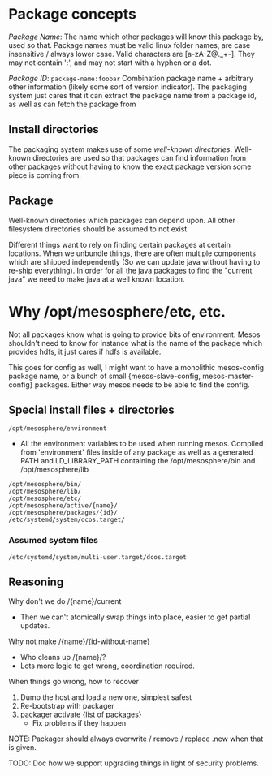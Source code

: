 # Package concepts

*Package Name*: The name which other packages will know this package by, used so that. Package names must be valid linux folder names, are case insensitive / always lower case. Valid characters are [a-zA-Z@._+-]. They may not contain ':', and may not start with a hyphen or a dot.

*Package ID*: `package-name:foobar` Combination package name + arbitrary other information (likely some sort of version indicator). The packaging system just cares that it can extract the package name from a package id, as well as can fetch the package from

## Install directories

The packaging system makes use of some *well-known directories*. Well-known directories are used so that packages can find information from other packages without having to know the exact package version some piece is coming from.


## Package

Well-known directories which packages can depend upon. All other filesystem directories should be assumed to not exist.

Different things want to rely on finding certain packages at certain locations. When we unbundle things, there are often multiple components which are shipped independently (So we can update java without having to re-ship everything). In order for all the java packages to find the "current java" we need to make java at a well known location.


# Why /opt/mesosphere/etc, etc.

 Not all packages know what is going to provide bits of environment. Mesos shouldn't need to know for instance what is the name of the package which provides hdfs, it just cares if hdfs is available.

 This goes for config as well, I might want to have a monolithic mesos-config package name, or a bunch of small {mesos-slave-config, mesos-master-config} packages. Either way mesos needs to be able to find the config.

## Special install files + directories
`/opt/mesosphere/environment`
  - All the environment variables to be used when running mesos. Compiled from
  'environment' files inside of any package as well as a generated PATH and LD_LIBRARY_PATH containing the /opt/mesosphere/bin and /opt/mesosphere/lib

```
/opt/mesosphere/bin/
/opt/mesosphere/lib/
/opt/mesosphere/etc/
/opt/mesosphere/active/{name}/
/opt/mesosphere/packages/{id}/
/etc/systemd/system/dcos.target/
```

### Assumed system files
`/etc/systemd/system/multi-user.target/dcos.target`


## Reasoning
Why don't we do /{name}/current
  - Then we can't atomically swap things into place, easier to get partial updates.

Why not make /{name}/{id-without-name}
  - Who cleans up /{name}/?
  - Lots more logic to get wrong, coordination required.

When things go wrong, how to recover
1) Dump the host and load a new one, simplest safest
2) Re-bootstrap with packager
3) packager activate {list of packages}
    - Fix problems if they happen

NOTE: Packager should always overwrite / remove / replace .new when that is given.


TODO: Doc how we support upgrading things in light of security problems.
